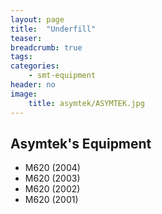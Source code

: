 ```yaml
---
layout: page
title:  "Underfill"
teaser:
breadcrumb: true
tags:
categories:
    - smt-equipment
header: no
image:
    title: asymtek/ASYMTEK.jpg
---
```


## Asymtek's Equipment ##

- M620 (2004)
- M620 (2003)
- M620 (2002)
- M620 (2001)
